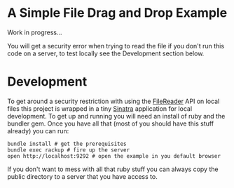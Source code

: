 # A Simple File Drag and Drop Example

Work in progress...

You will get a security error when trying to read the file if you don't run this code on a server, to test locally see the Development section below.

# Development

To get around a security restriction with using the [FileReader][] API on local files this project is wrapped in a tiny [Sinatra][] application for local development. To get up and running you will need an install of ruby and the bundler gem. Once you have all that (most of you should have this stuff already) you can run:

    bundle install # get the prerequisites
    bundle exec rackup # fire up the server
    open http://localhost:9292 # open the example in you default browser

If you don't want to mess with all that ruby stuff you can always copy the public directory to a server that you have access to.

[FileReader]: https://developer.mozilla.org/en/DOM/FileReader "FileReader"
[Sinatra]: http://www.sinatrarb.com/ "Sinatra"
